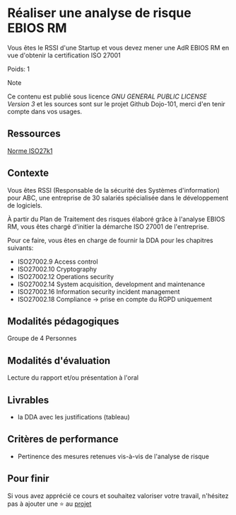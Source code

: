 # Réaliser une analyse de risque EBIOS RM

Vous êtes le RSSI d'une Startup et vous devez mener une AdR EBIOS RM en vue d'obtenir la certification ISO 27001

Poids: 1

> [!NOTE] 
> Ce contenu est publié sous licence *GNU GENERAL PUBLIC LICENSE Version 3* et les sources sont sur le projet Github Dojo-101, merci d'en tenir compte dans vos usages.

## Ressources

[Norme ISO27k1](https://www.iso.org/fr/standard/27001)

## Contexte

Vous êtes RSSI (Responsable de la sécurité des Systèmes d'information) pour ABC, une entreprise de 30 salariés spécialisée dans le développement de logiciels. 

À partir du Plan de Traitement des risques élaboré grâce à l'analyse EBIOS RM, vous êtes chargé d'initier la démarche ISO 27001 de l'entreprise.

Pour ce faire, vous êtes en charge de fournir la DDA pour les chapitres suivants:

* ISO27002.9	Access control
* ISO27002.10	Cryptography
* ISO27002.12	Operations security
* ISO27002.14	System acquisition, development and maintenance
* ISO27002.16	Information security incident management
* ISO27002.18	Compliance -> prise en compte du RGPD uniquement

## Modalités pédagogiques

Groupe de 4 Personnes

## Modalités d'évaluation

Lecture du rapport et/ou présentation à l'oral

## Livrables

* la DDA avec les justifications (tableau)

## Critères de performance

* Pertinence des mesures retenues vis-à-vis de l'analyse de risque

## Pour finir

Si vous avez apprécié ce cours et souhaitez valoriser votre travail, n'hésitez pas à ajouter une ⭐ au [projet](https://github.com/Aif4thah/Dojo-101)